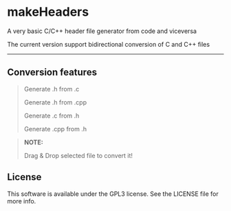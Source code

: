 makeHeaders
===========

A very basic C/C++ header file generator from code and viceversa

The current version support bidirectional conversion of C and C++ files

----------
Conversion features
---------

> Generate .h from .c
>
> Generate .h from .cpp
>
> Generate .c from .h
>
> Generate .cpp from .h
>

> **NOTE:**
> 
> Drag & Drop selected file to convert it!

## License
This software is available under the GPL3 license. See the LICENSE file for more info.

